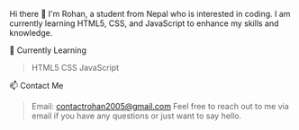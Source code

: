 Hi there 👋
I'm Rohan, a student from Nepal who is interested in coding. I am currently learning HTML5, CSS, and JavaScript to enhance my skills and knowledge.

🌱 Currently Learning
> HTML5
> CSS
> JavaScript

📫 Contact Me
> Email: contactrohan2005@gmail.com
Feel free to reach out to me via email if you have any questions or just want to say hello.

